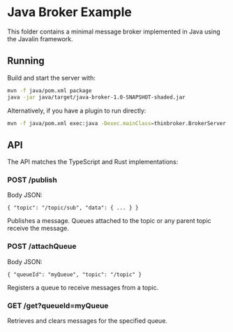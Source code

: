 # Java Broker Example

This folder contains a minimal message broker implemented in Java using the Javalin framework.

## Running

Build and start the server with:

```sh
mvn -f java/pom.xml package
java -jar java/target/java-broker-1.0-SNAPSHOT-shaded.jar
```

Alternatively, if you have a plugin to run directly:

```sh
mvn -f java/pom.xml exec:java -Dexec.mainClass=thinbroker.BrokerServer
```

## API

The API matches the TypeScript and Rust implementations:

### POST /publish

Body JSON:

```
{ "topic": "/topic/sub", "data": { ... } }
```

Publishes a message. Queues attached to the topic or any parent topic receive the message.

### POST /attachQueue

Body JSON:

```
{ "queueId": "myQueue", "topic": "/topic" }
```

Registers a queue to receive messages from a topic.

### GET /get?queueId=myQueue

Retrieves and clears messages for the specified queue.
